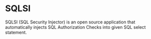 # SQLSI
SQLSI (SQL Security Injector) is an open source application that automatically injects SQL Authorization Checks into given SQL select statement.
